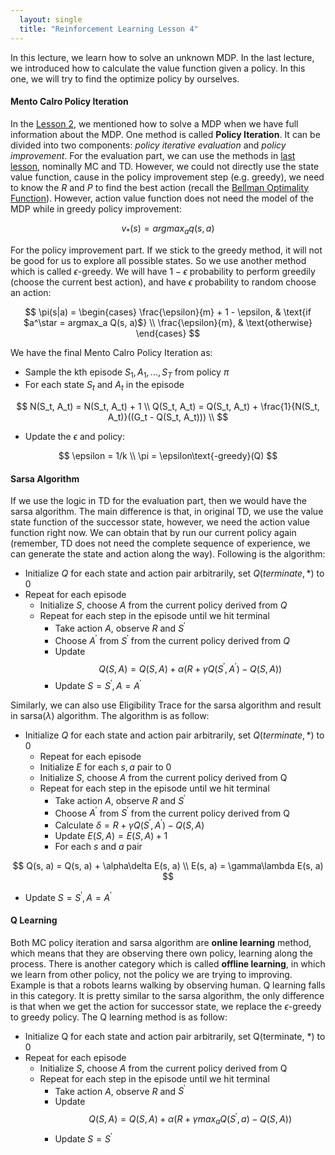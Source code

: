 ```yaml
---
  layout: single
  title: "Reinforcement Learning Lesson 4"
---
```

In this lecture, we learn how to solve an unknown MDP. In the last lecture, we introduced how to calculate the value function given a policy. In this one, we will try to find the optimize policy by ourselves.

#### Mento Calro Policy Iteration
In the [Lesson 2](http://pyemma.github.io/posts/Reinforcement-Learning-Lesson-2), we mentioned how to solve a MDP when we have full information about the MDP. One method is called **Policy Iteration**. It can be divided into two components: *policy iterative evaluation* and *policy improvement*. For the evaluation part, we can use the methods in [last lesson](http://pyemma.github.io/posts/Reinforcement-Learning-Lesson-3), nominally MC and TD. However, we could not directly use the state value function, cause in the policy improvement step (e.g. greedy), we need to know the $R$ and $P$ to find the best action (recall the [Bellman Optimality Function](http://pyemma.github.io/posts/Reinforcement-Learning-Lesson-1)). However, action value function does not need the model of the MDP while in greedy policy improvement:

$$
v_*(s) = argmax_a q(s, a)
$$

For the policy improvement part. If we stick to the greedy method, it will not be good for us to explore all possible states. So we use another method which is called $\epsilon$-greedy. We will have $1-\epsilon$ probability to perform greedily (choose the current best action), and have $\epsilon$ probability to random choose an action:

$$
\pi(s|a) = \begin{cases}
\frac{\epsilon}{m} + 1 - \epsilon, & \text{if $a^\star = argmax_a Q(s, a)$} \\
\frac{\epsilon}{m}, & \text{otherwise}
\end{cases}
$$

We have the final Mento Calro Policy Iteration as:
* Sample the kth episode $S_1, A_1, ..., S_T$ from policy $\pi$
* For each state $S_t$ and $A_t$ in the episode

$$
N(S_t, A_t) = N(S_t, A_t) + 1 \\
Q(S_t, A_t) = Q(S_t, A_t) + \frac{1}{N(S_t, A_t)}((G_t - Q(S_t, A_t))) \\
$$

* Update the $\epsilon$ and policy:

$$
\epsilon = 1/k \\
\pi = \epsilon\text{-greedy}(Q)
$$

#### Sarsa Algorithm
If we use the logic in TD for the evaluation part, then we would have the sarsa algorithm. The main difference is that, in original TD, we use the value state function of the successor state, however, we need the action value function right now. We can obtain that by run our current policy again (remember, TD does not need the complete sequence of experience, we can generate the state and action along the way). Following is the algorithm:
* Initialize $Q$ for each state and action pair arbitrarily, set $Q(terminate, *)$ to 0
* Repeat for each episode
  * Initialize $S$, choose $A$ from the current policy derived from $Q$
  * Repeat for each step in the episode until we hit terminal
    * Take action $A$, observe $R$ and $S^\prime$
    * Choose $A^\prime$ from $S^\prime$ from the current policy derived from $Q$
    * Update $$Q(S, A) = Q(S, A) + \alpha(R + \gamma Q(S^\prime, A^\prime) - Q(S, A))$$
    * Update $S = S^\prime, A = A^\prime$

Similarly, we can also use Eligibility Trace for the sarsa algorithm and result in sarsa($\lambda$) algorithm. The algorithm is as follow:
* Initialize $Q$ for each state and action pair arbitrarily, set $Q(terminate, *)$ to 0
  * Repeat for each episode
  * Initialize $E$ for each $s, a$ pair to 0
  * Initialize $S$, choose $A$ from the current policy derived from Q
  * Repeat for each step in the episode until we hit terminal
    * Take action $A$, observe $R$ and $S^\prime$
    * Choose $A^\prime$ from $S^\prime$ from the current policy derived from Q
    * Calculate $\delta = R + \gamma Q(S^\prime, A^\prime) - Q(S, A)$
    * Update $E(S, A) = E(S, A) + 1$
    * For each $s$ and $a$ pair

$$
Q(s, a) = Q(s, a) + \alpha\delta E(s, a) \\
E(s, a) = \gamma\lambda E(s, a)
$$

* Update $S = S^\prime, A = A^\prime$

#### Q Learning
Both MC policy iteration and sarsa algorithm are **online learning** method, which means that they are observing there own policy, learning along the process. There is another category which is called **offline learning**, in which we learn from other policy, not the policy we are trying to improving. Example is that a robots learns walking by observing human. Q learning falls in this category. It is pretty similar to the sarsa algorithm, the only difference is that when we get the action for successor state, we replace the $\epsilon$-greedy to greedy policy. The Q learning method is as follow:
* Initialize Q for each state and action pair arbitrarily, set Q(terminate, *) to 0
* Repeat for each episode
  * Initialize $S$, choose $A$ from the current policy derived from Q
  * Repeat for each step in the episode until we hit terminal
    * Take action $A$, observe $R$ and $S^\prime$
    * Update $$Q(S, A) = Q(S, A) + \alpha(R + \gamma max_a Q(S^\prime, a) - Q(S, A))$$
    * Update $S = S^\prime$
